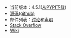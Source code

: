 * 当前版本：4.5.1([从PYPI下载](https://pypi.python.org/pypi/tornado))
* [源码(github)](https://github.com/tornadoweb/tornado)
* 邮件列表：[讨论](https://groups.google.com/forum/#!forum/python-tornado)和[声明](http://groups.google.com/group/python-tornado-announce)
* [Stack Overflow](https://stackoverflow.com/questions/tagged/tornado)
* [Wiki](https://stackoverflow.com/questions/tagged/tornado)
